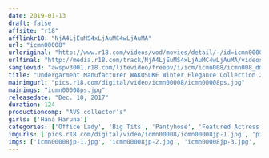 ```yaml
---
date: 2019-01-13
draft: false
affsite: "r18"
afflinkr18: "NjA4LjEuMS4xLjAuMC4wLjAuMA"
url: "icmn00008"
urloriginal: "http://www.r18.com/videos/vod/movies/detail/-/id=icmn00008"
urlfinal: "http://media.r18.com/track/NjA4LjEuMS4xLjAuMC4wLjAuMA/videos/vod/movies/detail/-/id=icmn00008"
samplevid: "awspv3001.r18.com/litevideo/freepv/i/icm/icmn008/icmn008_dmb_w.mp4"
title: "Undergarment Manufacturer WAKOSUKE Winter Elegance Collection 2017 Hana Haruna"
mainimgurl: "pics.r18.com/digital/video/icmn00008/icmn00008ps.jpg"
mainimgs: "icmn00008ps.jpg"
releasedate: "Dec. 10, 2017"
duration: 124
productioncomp: "AVS collector's"
girls: ['Hana Haruna']
categories: ['Office Lady', 'Big Tits', 'Pantyhose', 'Featured Actress', 'Hi-Def']
imgurls: ['pics.r18.com/digital/video/icmn00008/icmn00008jp-1.jpg', 'pics.r18.com/digital/video/icmn00008/icmn00008jp-2.jpg', 'pics.r18.com/digital/video/icmn00008/icmn00008jp-3.jpg', 'pics.r18.com/digital/video/icmn00008/icmn00008jp-4.jpg', 'pics.r18.com/digital/video/icmn00008/icmn00008jp-5.jpg', 'pics.r18.com/digital/video/icmn00008/icmn00008jp-6.jpg', 'pics.r18.com/digital/video/icmn00008/icmn00008jp-7.jpg', 'pics.r18.com/digital/video/icmn00008/icmn00008jp-8.jpg', 'pics.r18.com/digital/video/icmn00008/icmn00008jp-9.jpg', 'pics.r18.com/digital/video/icmn00008/icmn00008jp-10.jpg', 'pics.r18.com/digital/video/icmn00008/icmn00008jp-11.jpg', 'pics.r18.com/digital/video/icmn00008/icmn00008jp-12.jpg', 'pics.r18.com/digital/video/icmn00008/icmn00008jp-13.jpg', 'pics.r18.com/digital/video/icmn00008/icmn00008jp-14.jpg', 'pics.r18.com/digital/video/icmn00008/icmn00008jp-15.jpg', 'pics.r18.com/digital/video/icmn00008/icmn00008jp-16.jpg', 'pics.r18.com/digital/video/icmn00008/icmn00008jp-17.jpg', 'pics.r18.com/digital/video/icmn00008/icmn00008jp-18.jpg', 'pics.r18.com/digital/video/icmn00008/icmn00008jp-19.jpg', 'pics.r18.com/digital/video/icmn00008/icmn00008jp-20.jpg']
imgs: ['icmn00008jp-1.jpg', 'icmn00008jp-2.jpg', 'icmn00008jp-3.jpg', 'icmn00008jp-4.jpg', 'icmn00008jp-5.jpg', 'icmn00008jp-6.jpg', 'icmn00008jp-7.jpg', 'icmn00008jp-8.jpg', 'icmn00008jp-9.jpg', 'icmn00008jp-10.jpg', 'icmn00008jp-11.jpg', 'icmn00008jp-12.jpg', 'icmn00008jp-13.jpg', 'icmn00008jp-14.jpg', 'icmn00008jp-15.jpg', 'icmn00008jp-16.jpg', 'icmn00008jp-17.jpg', 'icmn00008jp-18.jpg', 'icmn00008jp-19.jpg', 'icmn00008jp-20.jpg']
---
```

